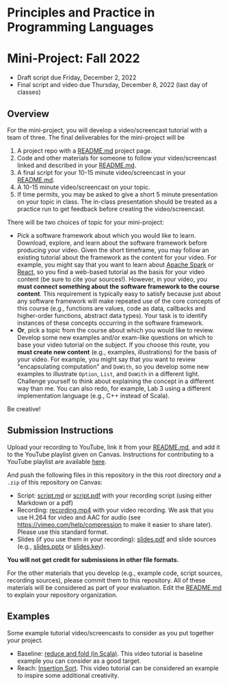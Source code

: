 # Principles and Practice in Programming Languages
# Mini-Project: Fall 2022

- Draft script due Friday, December 2, 2022
- Final script and video due Thursday, December 8, 2022 (last day of classes)

## Overview

[README.md]: README.md

For the mini-project, you will develop a video/screencast tutorial with a team of three. The final deliverables for the mini-project will be

1. A project repo with a [README.md] project page.
2. Code and other materials for someone to follow your video/screencast linked and described in your [README.md].
3. A final script for your 10-15 minute video/screencast in your [README.md].
4. A 10-15 minute video/screencast on your topic.
5. If time permits, you may be asked to give a short 5 minute presentation on your topic in class. The in-class presentation should be treated as a practice run to get feedback before creating the video/screencast.

There will be two choices of topic for your mini-project:

- Pick a software framework about which you would like to learn. Download, explore, and learn about the software framework before producing your video. Given the short timeframe, you may follow an existing tutorial about the framework as the content for your video. For example, you might say that you want to learn about [Apache Spark](http://spark.apache.org/) or [React](https://reactjs.org/}), so you find a web-based tutorial as the basis for your video content (be sure to cite your sources!). However, in your video, you **must connect something about the software framework to the course content**. This requirement is typically easy to satisfy because just about any software framework will make repeated use of the core concepts of this course (e.g., functions are values, code as data, callbacks and higher-order functions, abstract data types). Your task is to identify instances of these concepts occurring in the software framework.
- **Or**, pick a topic from the course about which you would like to review. Develop some new examples and/or exam-like questions on which to base your video tutorial on the subject. If you choose this route, you **must create new content** (e.g., examples, illustrations) for the basis of your video. For example, you might say that you want to review "encapsulating computation" and `DoWith`, so you develop some new examples to illustrate `Option`, `List`, and `DoWith` in a different light. Challenge yourself to think about explaining the concept in a different way than me. You can also redo, for example, Lab 3 using a different implementation language (e.g., C++ instead of Scala).

Be creative!

## Submission Instructions

Upload your recording to YouTube, link it from your [README.md], and add it to the YouTube playlist given on Canvas. Instructions for contributing to a YouTube playlist are available [here](https://support.google.com/youtube/answer/6109639).

And push the following files in this repository in the this root directory *and* a `.zip` of this repository on Canvas:

- Script: [script.md](script.md) or [script.pdf](script.pdf) with your recording script (using either Markdown or a pdf)
- Recording: [recording.mp4](recording.mp4) with your video recording. We ask that you use H.264 for video and AAC for audio (see https://vimeo.com/help/compression to make it easier to share later). Please use this standard format.
- Slides (if you use them in your recording): [slides.pdf](slides.pdf) and slide sources (e.g., [slides.pptx](slides.pptx) or [slides.key](slides.key)).

**You will not get credit for submissions in other file formats.**

For the other materials that you develop (e.g., example code, script sources, recording sources), please commit them to this repository. All of these materials will be considered as part of your evaluation. Edit the [README.md] to explain your repository organization.

## Examples

Some example tutorial video/screencasts to consider as you put together your project.

- Baseline: [reduce and fold (in Scala)](https://www.youtube.com/watch?v=bnOTEfNEQzw). This video tutorial is baseline example you can consider as a good target.
- Reach: [Insertion Sort](https://www.youtube.com/watch?v=DFG-XuyPYUQ). This video tutorial can be considered an example to inspire some additional creativity.


